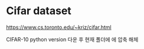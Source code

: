 # Cifar dataset

https://www.cs.toronto.edu/~kriz/cifar.html 

CIFAR-10 python version 다운 후 현재 폴더에 에 압축 해체
